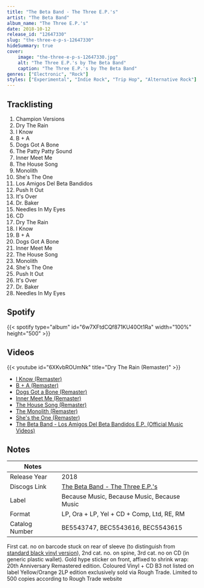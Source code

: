 ```yaml
---
title: "The Beta Band - The Three E.P.'s"
artist: "The Beta Band"
album_name: "The Three E.P.'s"
date: 2018-10-12
release_id: "12647330"
slug: "the-three-e-p-s-12647330"
hideSummary: true
cover:
    image: "the-three-e-p-s-12647330.jpg"
    alt: "The Three E.P.'s by The Beta Band"
    caption: "The Three E.P.'s by The Beta Band"
genres: ["Electronic", "Rock"]
styles: ["Experimental", "Indie Rock", "Trip Hop", "Alternative Rock"]
---
```

## Tracklisting
1. Champion Versions
2. Dry The Rain
3. I Know
4. B + A
5. Dogs Got A Bone
6. The Patty Patty Sound
7. Inner Meet Me
8. The House Song
9. Monolith
10. She's The One
11. Los Amigos Del Beta Bandidos
12. Push It Out
13. It's Over
14. Dr. Baker
15. Needles In My Eyes
16. CD
17. Dry The Rain
18. I Know
19. B + A
20. Dogs Got A Bone
21. Inner Meet Me
22. The House Song
23. Monolith
24. She's The One
25. Push It Out
26. It's Over
27. Dr. Baker
28. Needles In My Eyes
## Spotify
{{< spotify type="album" id="6w7XFtdCQf871KU40Ot1Ra" width="100%" height="500" >}}

## Videos
{{< youtube id="6XKvbROUmNk" title="Dry The Rain (Remaster)" >}}
- [I Know (Remaster)](https://www.youtube.com/watch?v=3LmCqpEJdI8)
- [B + A (Remaster)](https://www.youtube.com/watch?v=vuBCId0eics)
- [Dogs Got a Bone (Remaster)](https://www.youtube.com/watch?v=NGQcC9LE1i8)
- [Inner Meet Me (Remaster)](https://www.youtube.com/watch?v=Abzt4cFprM4)
- [The House Song (Remaster)](https://www.youtube.com/watch?v=IP0fjwj18-Q)
- [The Monolith (Remaster)](https://www.youtube.com/watch?v=-Wle35U34_o)
- [She's the One (Remaster)](https://www.youtube.com/watch?v=yC6OQQ5E3gM)
- [The Beta Band - Los Amigos Del Beta Bandidos E.P. (Official Music Videos)](https://www.youtube.com/watch?v=uaz3BW_FeZE)

## Notes
| Notes          |             |
| ---------------| ----------- |
| Release Year   | 2018 |
| Discogs Link   | [The Beta Band - The Three E.P.'s](https://www.discogs.com/release/12647330-The-Beta-Band-The-Three-EPs) |
| Label          | Because Music, Because Music, Because Music |
| Format         | LP, Ora + LP, Yel + CD + Comp, Ltd, RE, RM |
| Catalog Number | BE5543747, BEC5543616, BEC5543615 |

First cat. no on barcode stuck on rear of sleeve (to distinguish from [standard black vinyl version](https://www.discogs.com/The-Beta-Band-The-Three-EPs/release/12647429)), 2nd cat. no. on spine, 3rd cat. no on CD (in generic plastic wallet).  Gold hype sticker on front, affixed to shrink wrap: 20th Anniversary Remastered edition. Coloured Vinyl + CD  B3 not listed on label  Yellow/Orange 2LP edition exclusively sold via Rough Trade. Limited to 500 copies according to Rough Trade website 
